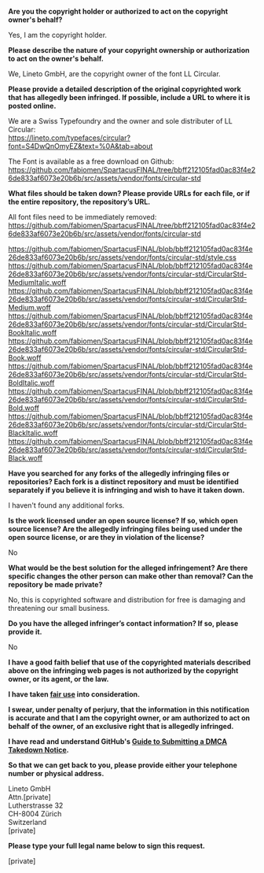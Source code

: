 **Are you the copyright holder or authorized to act on the copyright owner's behalf?**  
  
Yes, I am the copyright holder.  
  
**Please describe the nature of your copyright ownership or authorization to act on the owner's behalf.**  
  
We, Lineto GmbH, are the copyright owner of the font LL Circular.  
  
**Please provide a detailed description of the original copyrighted work that has allegedly been infringed. If possible, include a URL to where it is posted online.**  
  
We are a Swiss Typefoundry and the owner and sole distributer of LL Circular:  
https://lineto.com/typefaces/circular?font=S4DwQnOmyEZ&text=%0A&tab=about  
  
The Font is available as a free download on Github:  
https://github.com/fabiomen/SpartacusFINAL/tree/bbff212105fad0ac83f4e26de833af6073e20b6b/src/assets/vendor/fonts/circular-std  
  
**What files should be taken down? Please provide URLs for each file, or if the entire repository, the repository’s URL.**  
  
All font files need to be immediately removed:  
https://github.com/fabiomen/SpartacusFINAL/tree/bbff212105fad0ac83f4e26de833af6073e20b6b/src/assets/vendor/fonts/circular-std  
  
https://github.com/fabiomen/SpartacusFINAL/blob/bbff212105fad0ac83f4e26de833af6073e20b6b/src/assets/vendor/fonts/circular-std/style.css  
https://github.com/fabiomen/SpartacusFINAL/blob/bbff212105fad0ac83f4e26de833af6073e20b6b/src/assets/vendor/fonts/circular-std/CircularStd-MediumItalic.woff  
https://github.com/fabiomen/SpartacusFINAL/blob/bbff212105fad0ac83f4e26de833af6073e20b6b/src/assets/vendor/fonts/circular-std/CircularStd-Medium.woff  
https://github.com/fabiomen/SpartacusFINAL/blob/bbff212105fad0ac83f4e26de833af6073e20b6b/src/assets/vendor/fonts/circular-std/CircularStd-BookItalic.woff  
https://github.com/fabiomen/SpartacusFINAL/blob/bbff212105fad0ac83f4e26de833af6073e20b6b/src/assets/vendor/fonts/circular-std/CircularStd-Book.woff  
https://github.com/fabiomen/SpartacusFINAL/blob/bbff212105fad0ac83f4e26de833af6073e20b6b/src/assets/vendor/fonts/circular-std/CircularStd-BoldItalic.woff  
https://github.com/fabiomen/SpartacusFINAL/blob/bbff212105fad0ac83f4e26de833af6073e20b6b/src/assets/vendor/fonts/circular-std/CircularStd-Bold.woff  
https://github.com/fabiomen/SpartacusFINAL/blob/bbff212105fad0ac83f4e26de833af6073e20b6b/src/assets/vendor/fonts/circular-std/CircularStd-BlackItalic.woff  
https://github.com/fabiomen/SpartacusFINAL/blob/bbff212105fad0ac83f4e26de833af6073e20b6b/src/assets/vendor/fonts/circular-std/CircularStd-Black.woff  
  
**Have you searched for any forks of the allegedly infringing files or repositories? Each fork is a distinct repository and must be identified separately if you believe it is infringing and wish to have it taken down.**  
  
I haven't found any additional forks.  
  
**Is the work licensed under an open source license? If so, which open source license? Are the allegedly infringing files being used under the open source license, or are they in violation of the license?**  
  
No  
  
**What would be the best solution for the alleged infringement? Are there specific changes the other person can make other than removal? Can the repository be made private?**  
  
No, this is copyrighted software and distribution for free is damaging and threatening our small business.  
  
**Do you have the alleged infringer’s contact information? If so, please provide it.**  
  
No  
  
**I have a good faith belief that use of the copyrighted materials described above on the infringing web pages is not authorized by the copyright owner, or its agent, or the law.**  
  
**I have taken <a href="https://www.lumendatabase.org/topics/22">fair use</a> into consideration.**  
  
**I swear, under penalty of perjury, that the information in this notification is accurate and that I am the copyright owner, or am authorized to act on behalf of the owner, of an exclusive right that is allegedly infringed.**  
  
**I have read and understand GitHub's <a href="https://docs.github.com/articles/guide-to-submitting-a-dmca-takedown-notice/">Guide to Submitting a DMCA Takedown Notice</a>.**  
  
**So that we can get back to you, please provide either your telephone number or physical address.**  
  
Lineto GmbH  
Attn.[private]  
Lutherstrasse 32  
CH-8004 Zürich  
Switzerland  
[private]  
  
**Please type your full legal name below to sign this request.**  
  
[private]
